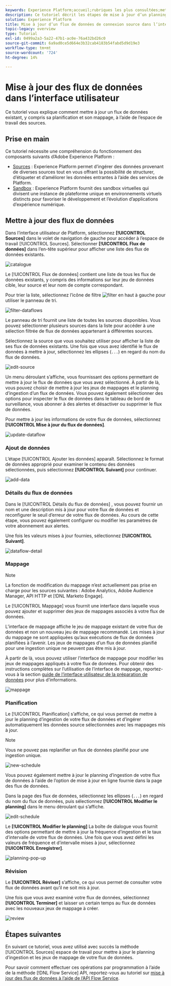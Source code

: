 ```yaml
---
keywords: Experience Platform;accueil;rubriques les plus consultées;mettre à jour les flux de données;modifier la planification
description: Ce tutoriel décrit les étapes de mise à jour d’un planning de flux de données, y compris sa fréquence d’ingestion et son taux d’intervalle, à l’aide de l’espace de travail Sources .
solution: Experience Platform
title: Mise à jour d’un flux de données de connexion source dans l’interface utilisateur
topic-legacy: overview
type: Tutorial
exl-id: 0499a2a3-5a22-47b1-ac0e-76a432bd26c0
source-git-commit: 6a9ad0ce5d664e3b32cab4183b54fabd5d9d19e3
workflow-type: tm+mt
source-wordcount: '724'
ht-degree: 14%

---
```


# Mise à jour des flux de données dans l’interface utilisateur

Ce tutoriel vous explique comment mettre à jour un flux de données existant, y compris sa planification et son mappage, à l’aide de l’espace de travail des sources.

## Prise en main

Ce tutoriel nécessite une compréhension du fonctionnement des composants suivants d’Adobe Experience Platform :

* [Sources](../../home.md) : Experience Platform permet d’ingérer des données provenant de diverses sources tout en vous offrant la possibilité de structurer, d’étiqueter et d’améliorer les données entrantes à l’aide des services de Platform.
* [Sandbox](../../../sandboxes/home.md) : Experience Platform fournit des sandbox virtuelles qui divisent une instance de plateforme unique en environnements virtuels distincts pour favoriser le développement et l’évolution d’applications d’expérience numérique.

## Mettre à jour des flux de données

Dans l’interface utilisateur de Platform, sélectionnez **[!UICONTROL Sources]** dans le volet de navigation de gauche pour accéder à l’espace de travail [!UICONTROL Sources]. Sélectionner **[!UICONTROL Flux de données]** dans l’en-tête supérieur pour afficher une liste des flux de données existants.

![catalogue](../../images/tutorials/update-dataflows/catalog.png)

Le [!UICONTROL Flux de données] contient une liste de tous les flux de données existants, y compris des informations sur leur jeu de données cible, leur source et leur nom de compte correspondant.

Pour trier la liste, sélectionnez l’icône de filtre ![filter](../../images/tutorials/update/filter.png) en haut à gauche pour utiliser le panneau de tri.

![filter-dataflows](../../images/tutorials/update-dataflows/filter-dataflows.png)

Le panneau de tri fournit une liste de toutes les sources disponibles. Vous pouvez sélectionner plusieurs sources dans la liste pour accéder à une sélection filtrée de flux de données appartenant à différentes sources.

Sélectionnez la source que vous souhaitez utiliser pour afficher la liste de ses flux de données existants. Une fois que vous avez identifié le flux de données à mettre à jour, sélectionnez les ellipses (`...`) en regard du nom du flux de données.

![edit-source](../../images/tutorials/update-dataflows/edit-source.png)

Un menu déroulant s’affiche, vous fournissant des options permettant de mettre à jour le flux de données que vous avez sélectionné. À partir de là, vous pouvez choisir de mettre à jour les jeux de mappages et le planning d’ingestion d’un flux de données. Vous pouvez également sélectionner des options pour inspecter le flux de données dans le tableau de bord de surveillance, vous abonner à des alertes et désactiver ou supprimer le flux de données.

Pour mettre à jour les informations de votre flux de données, sélectionnez **[!UICONTROL Mise à jour du flux de données]**.

![update-dataflow](../../images/tutorials/update-dataflows/update-dataflow.png)

### Ajout de données

L’étape [!UICONTROL Ajouter les données] apparaît. Sélectionnez le format de données approprié pour examiner le contenu des données sélectionnées, puis sélectionnez **[!UICONTROL Suivant]** pour continuer.

![add-data](../../images/tutorials/update-dataflows/add-data.png)

### Détails du flux de données

Dans le [!UICONTROL Détails du flux de données] , vous pouvez fournir un nom et une description mis à jour pour votre flux de données et reconfigurer le seuil d’erreur de votre flux de données. Au cours de cette étape, vous pouvez également configurer ou modifier les paramètres de votre abonnement aux alertes.

Une fois les valeurs mises à jour fournies, sélectionnez **[!UICONTROL Suivant]**.

![dataflow-detail](../../images/tutorials/update-dataflows/dataflow-detail.png)

### Mappage

>[!NOTE]
>
>La fonction de modification du mappage n’est actuellement pas prise en charge pour les sources suivantes : Adobe Analytics, Adobe Audience Manager, API HTTP et [!DNL Marketo Engage].

Le [!UICONTROL Mappage] vous fournit une interface dans laquelle vous pouvez ajouter et supprimer des jeux de mappages associés à votre flux de données.

L’interface de mappage affiche le jeu de mappage existant de votre flux de données et non un nouveau jeu de mappage recommandé. Les mises à jour du mappage ne sont appliquées qu’aux exécutions de flux de données planifiées à l’avenir. Les jeux de mappages d’un flux de données planifié pour une ingestion unique ne peuvent pas être mis à jour.

À partir de là, vous pouvez utiliser l’interface de mappage pour modifier les jeux de mappages appliqués à votre flux de données. Pour obtenir des instructions complètes sur l’utilisation de l’interface de mappage, reportez-vous à la section [guide de l’interface utilisateur de la préparation de données](../../../data-prep/ui/mapping.md) pour plus d’informations.

![mappage](../../images/tutorials/update-dataflows/mapping.png)

### Planification

Le [!UICONTROL Planification] s’affiche, ce qui vous permet de mettre à jour le planning d’ingestion de votre flux de données et d’ingérer automatiquement les données source sélectionnées avec les mappages mis à jour.

>[!NOTE]
>
>Vous ne pouvez pas replanifier un flux de données planifié pour une ingestion unique.

![new-schedule](../../images/tutorials/update-dataflows/new-schedule.png)

Vous pouvez également mettre à jour le planning d’ingestion de votre flux de données à l’aide de l’option de mise à jour en ligne fournie dans la page des flux de données.

Dans la page des flux de données, sélectionnez les ellipses (`...`) en regard du nom du flux de données, puis sélectionnez **[!UICONTROL Modifier le planning]** dans le menu déroulant qui s’affiche.

![edit-schedule](../../images/tutorials/update-dataflows/edit-schedule.png)

Le **[!UICONTROL Modifier le planning]** La boîte de dialogue vous fournit des options permettant de mettre à jour la fréquence d’ingestion et le taux d’intervalle de votre flux de données. Une fois que vous avez défini les valeurs de fréquence et d’intervalle mises à jour, sélectionnez **[!UICONTROL Enregistrer]**.

![planning-pop-up](../../images/tutorials/update-dataflows/schedule-pop-up.png)

### Révision

Le **[!UICONTROL Réviser]** s’affiche, ce qui vous permet de consulter votre flux de données avant qu’il ne soit mis à jour.

Une fois que vous avez examiné votre flux de données, sélectionnez **[!UICONTROL Terminer]** et laisser un certain temps au flux de données avec les nouveaux jeux de mappage à créer.

![review](../../images/tutorials/update-dataflows/review.png)

## Étapes suivantes

En suivant ce tutoriel, vous avez utilisé avec succès la méthode [!UICONTROL Sources] espace de travail pour mettre à jour le planning d’ingestion et les jeux de mappage de votre flux de données.

Pour savoir comment effectuer ces opérations par programmation à l’aide de la méthode [!DNL Flow Service] API, reportez-vous au tutoriel sur [mise à jour des flux de données à l’aide de l’API Flow Service](../../tutorials/api/update-dataflows.md).

